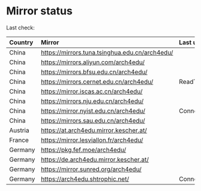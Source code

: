 <script src="./time.js"></script>
# Mirror status
Last check: <script type="text/javascript">localize(1761693770.912985);</script>

|Country|Mirror|Last update|
|:------|:-----|:----------|
|China|https://mirrors.tuna.tsinghua.edu.cn/arch4edu/|<script type="text/javascript">localize(1761547813);</script>|
|China|https://mirrors.aliyun.com/arch4edu/|<script type="text/javascript">localize(1761547813);</script>|
|China|https://mirrors.bfsu.edu.cn/arch4edu/|<script type="text/javascript">localize(1761547813);</script>|
|China|https://mirrors.cernet.edu.cn/arch4edu/|ReadTimeout|
|China|https://mirror.iscas.ac.cn/arch4edu/|<script type="text/javascript">localize(1761547813);</script>|
|China|https://mirrors.nju.edu.cn/arch4edu/|<script type="text/javascript">localize(1761547813);</script>|
|China|https://mirror.nyist.edu.cn/arch4edu/|ConnectionError|
|China|https://mirrors.sau.edu.cn/arch4edu/|<script type="text/javascript">localize(1756795646);</script>|
|Austria|https://at.arch4edu.mirror.kescher.at/|<script type="text/javascript">localize(1761547813);</script>|
|France|https://mirror.lesviallon.fr/arch4edu/|<script type="text/javascript">localize(1761547813);</script>|
|Germany|https://pkg.fef.moe/arch4edu/|<script type="text/javascript">localize(1761547813);</script>|
|Germany|https://de.arch4edu.mirror.kescher.at/|<script type="text/javascript">localize(1761547813);</script>|
|Germany|https://mirror.sunred.org/arch4edu/|<script type="text/javascript">localize(1761547813);</script>|
|Germany|https://arch4edu.shtrophic.net/|ConnectionError|

<script src="./tablefilter/tablefilter.js"></script>
<script src="./table.js"></script>